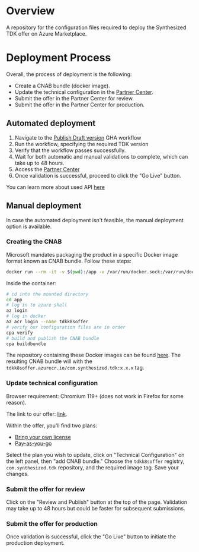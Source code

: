 # Overview

A repository for the configuration files required to deploy the Synthesized TDK offer on Azure Marketplace.

# Deployment Process

Overall, the process of deployment is the following:

- Create a CNAB bundle (docker image).
- Update the technical configuration in the [Partner Center](https://partner.microsoft.com/en-us/dashboard/commercial-marketplace/offers/d2da9e3f-fcf7-4950-9579-401d67364491/overview).
- Submit the offer in the Partner Center for review.
- Submit the offer in the Partner Center for production.

## Automated deployment

1. Navigate to the [Publish Draft version](https://github.com/synthesized-io/tdk-on-azure/actions/workflows/publish-draft-version.yaml) GHA workflow
1. Run the workflow, specifying the required TDK version
1. Verify that the workflow passes successfully.
1. Wait for both automatic and manual validations to complete, which can take up to 48 hours.
1. Access the [Partner Center](https://partner.microsoft.com/en-us/dashboard/commercial-marketplace/offers/d2da9e3f-fcf7-4950-9579-401d67364491/overview)
1. Once validation is successful, proceed to click the "Go Live" button.

You can learn more about used API [here](https://learn.microsoft.com/en-us/partner-center/marketplace/product-ingestion-api#configuration-requests)

## Manual deployment

In case the automated deployment isn't feasible, the manual deployment option is available.

### Creating the CNAB

Microsoft mandates packaging the product in a specific Docker image format known as CNAB bundle. Follow these steps:

```bash
docker run --rm -it -v $(pwd):/app -v /var/run/docker.sock:/var/run/docker.sock --name cpa-tool mcr.microsoft.com/container-package-app:latest bash
```

Inside the container:

```bash
# cd into the mounted directory
cd app
# log in to azure shell
az login
# log in docker
az acr login --name tdkk8soffer
# verify our configuration files are in order
cpa verify
# build and publish the CNAB bundle
cpa buildbundle
```

The repository containing these Docker images can be found [here](https://portal.azure.com/#@synthesized.io/resource/subscriptions/afcb3cac-e3ff-4a76-b540-39bc6b77ee80/resourceGroups/tdk-k8s-offer/providers/Microsoft.ContainerRegistry/registries/tdkk8soffer/overview). The resulting CNAB bundle will with the `tdkk8soffer.azurecr.io/com.synthesized.tdk:x.x.x` tag.

### Update technical configuration

Browser requirement: Chromium 119+ (does not work in Firefox for some reason).

The link to our offer: [link](https://partner.microsoft.com/en-us/dashboard/commercial-marketplace/offers/d2da9e3f-fcf7-4950-9579-401d67364491/overview).

Within the offer, you'll find two plans:

- [Bring your own license](https://partner.microsoft.com/en-us/dashboard/commercial-marketplace/offers/d2da9e3f-fcf7-4950-9579-401d67364491/plans/a782a5a4-5b0e-41c1-a4ea-3b08b8287652/listings)
- [Pay-as-you-go](https://partner.microsoft.com/en-us/dashboard/commercial-marketplace/offers/d2da9e3f-fcf7-4950-9579-401d67364491/plans/deda2e2a-320e-4b2b-ab41-7cfde8d5a7ad/listings)

Select the plan you wish to update, click on "Technical Configuration" on the left panel, then "add CNAB bundle." Choose the `tdkk8soffer` registry, `com.synthesized.tdk` repository, and the required image tag. Save your changes.

### Submit the offer for review

Click on the "Review and Publish" button at the top of the page. Validation may take up to 48 hours but could be faster for subsequent submissions.

### Submit the offer for production

Once validation is successful, click the "Go Live" button to initiate the production deployment.
